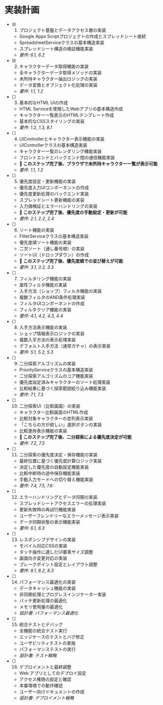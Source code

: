 # 実装計画

- [x] 1. プロジェクト基盤とデータアクセス層の実装
  - Google Apps Scriptプロジェクトの作成とスプレッドシート接続
  - SpreadsheetServiceクラスの基本構造実装
  - スプレッドシート構造の検証機能実装
  - _要件: 6.1, 6.2_

- [x] 2. キャラクターデータ取得機能の実装
  - 全キャラクターデータ取得メソッドの実装
  - 未所持キャラクター抽出ロジックの実装
  - データ変換とオブジェクト化処理の実装
  - _要件: 1.1, 1.2_

- [ ] 3. 基本的なHTML UIの作成
  - HTML Serviceを使用したWebアプリの基本構造作成
  - キャラクター一覧表示のHTMLテンプレート作成
  - 基本的なCSSスタイリングの実装
  - _要件: 1.2, 1.3, 8.1_

- [ ] 4. UIControllerとキャラクター表示機能の実装
  - UIControllerクラスの基本構造実装
  - キャラクター一覧のレンダリング機能実装
  - フロントエンドとバックエンド間の通信機能実装
  - **🎯 このステップ完了後、ブラウザで未所持キャラクター一覧が表示可能**
  - _要件: 1.1, 1.2_

- [ ] 5. 優先度設定・更新機能の実装
  - 優先度入力UIコンポーネントの作成
  - 優先度更新処理のバックエンド実装
  - スプレッドシート更新機能の実装
  - 入力値検証とエラーハンドリングの実装
  - **🎯 このステップ完了後、優先度の手動設定・更新が可能**
  - _要件: 2.1, 2.2, 2.4_

- [ ] 6. ソート機能の実装
  - FilterServiceクラスの基本構造実装
  - 優先度順ソート機能の実装
  - 二次ソート（通し番号順）の実装
  - ソートUI（ドロップダウン）の作成
  - **🎯 このステップ完了後、優先度順での並び替えが可能**
  - _要件: 3.1, 3.2, 3.3_

- [ ] 7. フィルタリング機能の実装
  - 属性フィルタ機能の実装
  - 入手方法（ショップ）フィルタ機能の実装
  - 複数フィルタのAND条件処理実装
  - フィルタUIコンポーネントの作成
  - フィルタクリア機能の実装
  - _要件: 4.1, 4.2, 4.3, 4.4_

- [ ] 8. 入手方法表示機能の実装
  - ショップ情報表示ロジックの実装
  - 複数入手方法の表示処理実装
  - デフォルト入手方法（通常ガチャ）の表示実装
  - _要件: 5.1, 5.2, 5.3_

- [ ] 9. 二分探索アルゴリズムの実装
  - PriorityServiceクラスの基本構造実装
  - 二分探索アルゴリズムのコア機能実装
  - 優先度設定済みキャラクターのソート処理実装
  - 比較結果に基づく探索範囲絞り込み機能実装
  - _要件: 7.1, 7.3_

- [ ] 10. 二分探索UI（比較画面）の実装
  - キャラクター比較画面のHTML作成
  - 比較対象キャラクターの並列表示実装
  - 「こちらの方が欲しい」選択ボタンの実装
  - 比較進捗表示機能の実装
  - **🎯 このステップ完了後、二分探索による優先度決定が可能**
  - _要件: 7.2, 7.3_

- [ ] 11. 二分探索の優先度決定・保存機能の実装
  - 最終位置に基づく優先度計算ロジック実装
  - 決定した優先度の自動設定機能実装
  - 比較中断時の途中保存機能実装
  - 手動入力モードへの切り替え機能実装
  - _要件: 7.4, 7.5, 7.6_

- [ ] 12. エラーハンドリングとデータ同期の実装
  - スプレッドシートアクセスエラーの処理実装
  - 更新失敗時の再試行機能実装
  - ユーザーフレンドリーなエラーメッセージ表示実装
  - データ同期状態の表示機能実装
  - _要件: 6.1, 6.3_

- [ ] 13. レスポンシブデザインの実装
  - モバイル対応CSSの実装
  - タッチ操作に適したUI要素サイズ調整
  - 画面向き変更対応の実装
  - ブレークポイント設定とレイアウト調整
  - _要件: 8.1, 8.2, 8.3_

- [ ] 14. パフォーマンス最適化の実装
  - データキャッシュ機能の実装
  - 非同期処理とプログレスインジケーター実装
  - バッチ更新処理の最適化
  - メモリ使用量の最適化
  - _設計書: パフォーマンス最適化_

- [ ] 15. 統合テストとデバッグ
  - 全機能の統合テスト実行
  - エッジケースのテストとバグ修正
  - ユーザビリティテストの実施
  - パフォーマンステストの実行
  - _設計書: テスト戦略_

- [ ] 16. デプロイメントと最終調整
  - Web アプリとしてのデプロイ設定
  - アクセス権限の設定と確認
  - 本番環境での動作確認
  - ユーザー向けドキュメントの作成
  - _設計書: デプロイメント戦略_